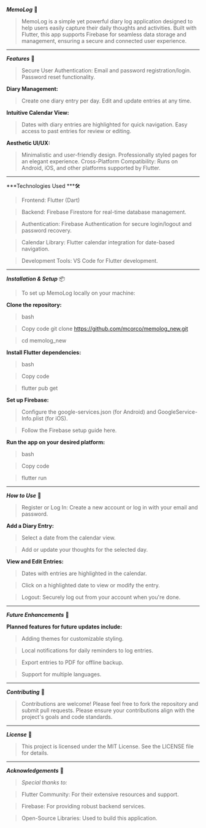 ***MemoLog*** 📓


  >MemoLog is a simple yet powerful diary log application designed to help users easily capture their daily thoughts and activities. Built with Flutter, this app supports 
  >Firebase for seamless data storage and management, ensuring a secure and connected user experience.

___


***Features*** 🚀

  >Secure User Authentication:
  >Email and password registration/login.
  >Password reset functionality.


**Diary Management:**

  >Create one diary entry per day.
  >Edit and update entries at any time.


**Intuitive Calendar View:**

  >Dates with diary entries are highlighted for quick navigation.
  >Easy access to past entries for review or editing.


**Aesthetic UI/UX:**

  >Minimalistic and user-friendly design.
  >Professionally styled pages for an elegant experience.
  >Cross-Platform Compatibility:
  >Runs on Android, iOS, and other platforms supported by Flutter.

___


***Technologies Used ***🛠️

  >Frontend: Flutter (Dart)

  >Backend: Firebase Firestore for real-time database management.

  >Authentication: Firebase Authentication for secure login/logout and password recovery.

  >Calendar Library: Flutter calendar integration for date-based navigation.

  >Development Tools: VS Code for Flutter development.

___


***Installation & Setup*** 📦

  >To set up MemoLog locally on your machine:

**Clone the repository:**

  >bash

  >Copy code git clone https://github.com/mcorco/memolog_new.git

  >cd memolog_new

**Install Flutter dependencies:**

  >bash

  >Copy code

  >flutter pub get

**Set up Firebase:**

  >Configure the google-services.json (for Android) and GoogleService-Info.plist (for iOS).

  >Follow the Firebase setup guide here.

**Run the app on your desired platform:**

  >bash

  >Copy code

  >flutter run

___


***How to Use*** 📝

  >Register or Log In: Create a new account or log in with your email and password.

**Add a Diary Entry:**

  >Select a date from the calendar view.

  >Add or update your thoughts for the selected day.

**View and Edit Entries:**

  >Dates with entries are highlighted in the calendar.

  >Click on a highlighted date to view or modify the entry.

  >Logout: Securely log out from your account when you're done.

___

***Future Enhancements*** 🌟

**Planned features for future updates include:**

  >Adding themes for customizable styling.

  >Local notifications for daily reminders to log entries.

  >Export entries to PDF for offline backup.

  >Support for multiple languages.

___

***Contributing*** 🤝

  >Contributions are welcome! Please feel free to fork the repository and submit pull requests. Please ensure your contributions align with the project's goals and code 
  >standards.

___


***License*** 📜

  >This project is licensed under the MIT License. See the LICENSE file for details.

___


***Acknowledgements*** 🙌


 >*Special thanks to:*

  >Flutter Community: For their extensive resources and support.

  >Firebase: For providing robust backend services.

  >Open-Source Libraries: Used to build this application.
